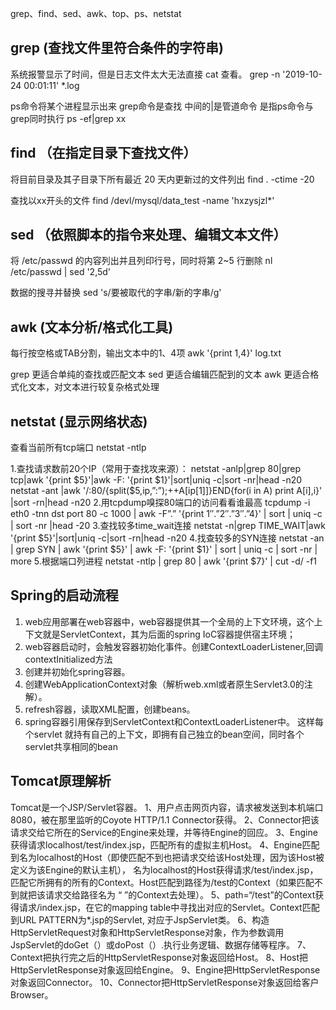 grep、find、sed、awk、top、ps、netstat 

## grep (查找文件里符合条件的字符串)

系统报警显示了时间，但是日志文件太大无法直接 cat 查看。
grep -n '2019-10-24 00:01:11' *.log

ps命令将某个进程显示出来
grep命令是查找
中间的|是管道命令 是指ps命令与grep同时执行
ps -ef|grep xx

## find （在指定目录下查找文件）

将目前目录及其子目录下所有最近 20 天内更新过的文件列出
find . -ctime -20

查找以xx开头的文件
find /devl/mysql/data_test -name 'hxzysjzl*'

## sed （依照脚本的指令来处理、编辑文本文件）

将 /etc/passwd 的内容列出并且列印行号，同时将第 2~5 行删除
nl /etc/passwd | sed '2,5d'

数据的搜寻并替换
sed 's/要被取代的字串/新的字串/g'

## awk (文本分析/格式化工具)

每行按空格或TAB分割，输出文本中的1、4项
awk '{print $1,$4}' log.txt

grep 更适合单纯的查找或匹配文本
sed 更适合编辑匹配到的文本
awk 更适合格式化文本，对文本进行较复杂格式处理

## netstat (显示网络状态)

查看当前所有tcp端口
netstat -ntlp

1.查找请求数前20个IP（常用于查找攻来源）：
netstat -anlp|grep 80|grep tcp|awk '{print $5}'|awk -F: '{print $1}'|sort|uniq -c|sort -nr|head -n20
netstat -ant |awk '/:80/{split($5,ip,”:”);++A[ip[1]]}END{for(i in A) print A[i],i}' |sort -rn|head -n20
2.用tcpdump嗅探80端口的访问看看谁最高
tcpdump -i eth0 -tnn dst port 80 -c 1000 | awk -F”.” '{print $1″.”$2″.”$3″.”$4}' | sort | uniq -c | sort -nr |head -20
3.查找较多time_wait连接
netstat -n|grep TIME_WAIT|awk '{print $5}'|sort|uniq -c|sort -rn|head -n20
4.找查较多的SYN连接
netstat -an | grep SYN | awk '{print $5}' | awk -F: '{print $1}' | sort | uniq -c | sort -nr | more
5.根据端口列进程
netstat -ntlp | grep 80 | awk '{print $7}' | cut -d/ -f1


## Spring的启动流程
1. web应用部署在web容器中，web容器提供其一个全局的上下文环境，这个上下文就是ServletContext，其为后面的spring IoC容器提供宿主环境；
2. web容器启动时，会触发容器初始化事件。创建ContextLoaderListener,回调contextInitialized方法
3. 创建并初始化spring容器。
4. 创建WebApplicationContext对象（解析web.xml或者原生Servlet3.0的注解）。
5. refresh容器，读取XML配置，创建beans。
6. spring容器引用保存到ServletContext和ContextLoaderListener中。
这样每个servlet 就持有自己的上下文，即拥有自己独立的bean空间，同时各个servlet共享相同的bean

## Tomcat原理解析
Tomcat是一个JSP/Servlet容器。
1、用户点击网页内容，请求被发送到本机端口8080，被在那里监听的Coyote HTTP/1.1 Connector获得。
 2、Connector把该请求交给它所在的Service的Engine来处理，并等待Engine的回应。 
 3、Engine获得请求localhost/test/index.jsp，匹配所有的虚拟主机Host。 
 4、Engine匹配到名为localhost的Host（即使匹配不到也把请求交给该Host处理，因为该Host被定义为该Engine的默认主机），
 名为localhost的Host获得请求/test/index.jsp，匹配它所拥有的所有的Context。Host匹配到路径为/test的Context（如果匹配不到就把该请求交给路径名为
 “ ”的Context去处理）。 
 5、path=“/test”的Context获得请求/index.jsp，在它的mapping table中寻找出对应的Servlet。Context匹配到URL PATTERN为*.jsp的Servlet,
 对应于JspServlet类。 
 6、构造HttpServletRequest对象和HttpServletResponse对象，作为参数调用JspServlet的doGet（）或doPost（）.执行业务逻辑、数据存储等程序。 
 7、Context把执行完之后的HttpServletResponse对象返回给Host。
 8、Host把HttpServletResponse对象返回给Engine。 
 9、Engine把HttpServletResponse对象返回Connector。 
 10、Connector把HttpServletResponse对象返回给客户Browser。